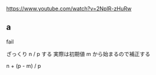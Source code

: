 https://www.youtube.com/watch?v=2NplR-zHuRw

## a

fail

ざっくり n / p する
実際は初期値 m から始まるので補正する

n + (p - m) / p
